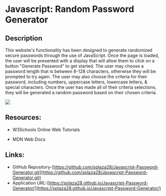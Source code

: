 # **Javascript: Random Password Generator** #
 

## Description ##
This website's functionality has been designed to generate randomized secure passwords through the use of JavaScript. Once the page is loaded, the user will be presented with a display that will allow them to click on a button "Generate Password" to get started. The user may choose a password length that is between 8-128 characters, otherwise they will be prompted to try again. The user may also choose the criteria for their password, including numbers, uppercase letters, lowercase letters, & special characters. Once the user has made all of their criteria selections, they will be generated a random password based on their chosen criteria. 


![]([https://raw.githubusercontent.com/splaza28/Javascript-Password-Generator/main/Password%20Generator%20Screenshot.png)


## Resources: ##



- W3Schools Online Web Tutorials
 
- MDN Web Docs
## Links: ##

- GitHub Repository-[https://github.com/splaza28/Javascript-Password-Generator.git](https://github.com/splaza28/Javascript-Password-Generator.git)
- Application URL-[https://splaza28.github.io/Javascript-Password-Generator/](https://splaza28.github.io/Javascript-Password-Generator/)